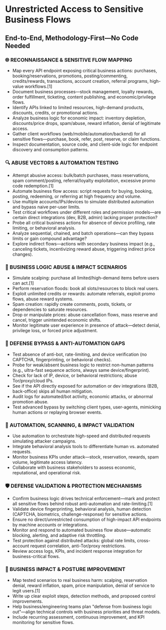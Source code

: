 # Unrestricted Access to Sensitive Business Flows

## End-to-End, Methodology-First—No Code Needed

### 🌐 RECONNAISSANCE & SENSITIVE FLOW MAPPING

  - Map every API endpoint exposing critical business actions: purchases, booking/reservations, promotions, posting/commenting, credits/rewards, transactions, account creation, referral programs, high-value workflows.[1]
  - Document business processes—stock management, loyalty rewards, order fulfillment, ticketing, content publishing, and economic/privilege flows.
  - Identify APIs linked to limited resources, high-demand products, discounts, credits, or promotional actions.
  - Analyze business logic for economic impact: inventory depletion, discounts/price drops, spam/abuse, reward inflation, denial of legitimate access.
  - Gather client workflows (web/mobile/automation/backend) for all sensitive flows—purchase, book, refer, post, reserve, or claim functions.
  - Inspect documentation, source code, and client-side logic for endpoint discovery and consumption patterns.

### 🔍 ABUSE VECTORS & AUTOMATION TESTING

  - Attempt abusive access: bulk/batch purchases, mass reservations, spam comment/posting, referral/loyalty exploitation, excessive promo code redemption.[1]
  - Automate business flow access: script requests for buying, booking, posting, redeeming, or referring at high frequency and volume.
  - Use multiple accounts/IPs/devices to simulate distributed automation and bypass naive per-user limits.
  - Test critical workflows under different roles and permission models—are certain direct integrations (dev, B2B, admin) lacking proper protection?
  - Probe all critical business actions for absence of device profiling, rate limiting, or behavioral analysis.
  - Analyze sequential, chained, and batch operations—can they bypass limits or gain compound advantage?
  - Explore indirect flows—actions with secondary business impact (e.g., canceling tickets, incentivizing reward abuse, triggering indirect price changes).

### 💾 BUSINESS LOGIC ABUSE & IMPACT SCENARIOS

  - Simulate scalping: purchase all limited/high-demand items before users can act.[1]
  - Perform reservation floods: book all slots/resources to block real users.
  - Exploit unlimited credits or rewards: automate referrals, exploit promo flows, abuse reward systems.
  - Spam creation: rapidly create comments, posts, tickets, or dependencies to saturate resources.
  - Drop or manipulate prices: abuse cancellation flows, mass reserve and cancel, trigger unintended economic shifts.
  - Monitor legitimate user experience in presence of attack—detect denial, privilege loss, or forced price adjustment.

### 🧠 DEFENSE BYPASS & ANTI-AUTOMATION GAPS

  - Test absence of anti-bot, rate-limiting, and device verification (no CAPTCHA, fingerprinting, or behavioral checks).
  - Probe for weak/absent business logic to restrict non-human patterns (e.g., ultra-fast sequence actions, always same device/fingerprint).
  - Check for lack of IP, device, or behavioral restrictions; abuse Tor/proxy/cloud IPs.
  - See if the API directly exposed for automation or dev integrations (B2B, back-office) skips all human mitigation.
  - Audit logs for automated/bot activity, economic attacks, or abnormal promotion abuse.
  - Test advanced bypass by switching client types, user-agents, mimicking human actions or replaying browser events.

### 🎯 AUTOMATION, SCANNING, & IMPACT VALIDATION

  - Use automation to orchestrate high-speed and distributed requests simulating attacker campaigns.
  - Integrate behavioral analysis tools to differentiate human vs. automated requests.
  - Monitor business KPIs under attack—stock, reservation, rewards, spam volume, legitimate access latency.
  - Collaborate with business stakeholders to assess economic, reputational, and operational risk.

### 🛡️ DEFENSE VALIDATION & PROTECTION MECHANISMS

  - Confirm business logic drives technical enforcement—mark and protect all sensitive flows behind robust anti-automation and rate-limiting.[1]
  - Validate device fingerprinting, behavioral analysis, human detection (CAPTCHA, biometrics, challenge-response) for sensitive actions.
  - Ensure no direct/unrestricted consumption of high-impact API endpoints by machine accounts or integrations.
  - Monitor and respond to automated business flow abuse—automatic blocking, alerting, and adaptive risk throttling.
  - Test protection against distributed attacks: global rate limits, cross-account request correlation, anti-Tor/proxy restrictions.
  - Review access logs, KPIs, and incident response integration for business-critical flows.

### 🏁 BUSINESS IMPACT & POSTURE IMPROVEMENT

  - Map tested scenarios to real business harm: scalping, reservation denial, reward inflation, spam, price manipulation, denial of service to legit users.[1]
  - Write up clear exploit steps, detection methods, and proposed control improvements.
  - Help business/engineering teams plan "defense from business logic out"—align technical controls with business priorities and threat models.
  - Include recurring assessment, continuous improvement, and KPI monitoring for sensitive flows.
